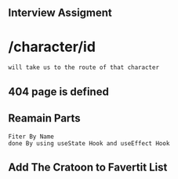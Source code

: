 ## Interview Assigment
# /character/id 
    will take us to the route of that character

## 404 page is defined 

## Reamain Parts 
    Fiter By Name
    done By using useState Hook and useEffect Hook 
## Add The Cratoon to Favertit List  
        